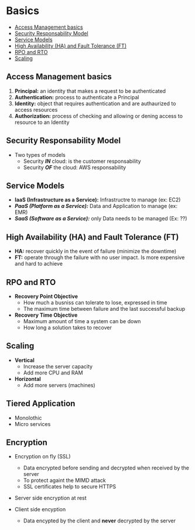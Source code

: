 # Basics

- [Access Management basics](#accesmanagement)
- [Security Responsability Model](#securitymodels)
- [Service Models](#servicemodels)
- [High Availability (HA) and Fault Tolerance (FT)](#ftha)
- [RPO and RTO](#rporto)
- [Scaling](#scaling)

## Access Management basics <a name="accesmanagement"></a>

1. **Principal:** an identity that makes a request to be authenticated
2. **Authentication:** process to authenticate a Principal
3. **Identity:** object that requires authentication and are authaurized to access resources
4. **Authorization:** process of checking and allowing or dening access to resource to an Identity

## Security Responsability Model <a name="securitymodels"></a>

- Two types of models
    - Security ***IN*** cloud: is the customer responsability
    - Security ***OF*** the cloud: AWS responsability

## Service Models <a name="servicemodels"></a>

- **IaaS (Infrastructure as a Service):** Infrastructre to manage (ex: EC2)
- ***PaaS (Platform as a Service):*** Data and Application to manage (ex: EMR)
- ***SaaS (Software as a Service):*** only Data needs to be managed (Ex: ??)

## High Availability (HA) and Fault Tolerance (FT) <a name="ftha"></a>

- **HA:** recover quickly in the event of failure (minimize the downtime)
- **FT:** operate through the failure with no user impact. Is more expensive and hard to achieve

## RPO and RTO <a name="rporto"></a>

- **Recovery Point Objective**
    - How much a busniss can tolerate to lose, expressed in time
    - The maximum time between failure and the last successful backup
- **Recovery Time Objective**
    - Maximum amount of time a system can be down
    - How long a solution takes to recover

## Scaling <a name="scaling"></a>

- **Vertical**
    - Increase the server capacity
    - Add more CPU and RAM
- **Horizontal**
    - Add more servers (machines)

## Tiered Application <a name="tiered"></a>

- Monolothic
- Micro services

## Encryption <a name="encryption"></a>

- Encryption on fly (SSL)
    - Data encrypted before sending and decrypted when received by the server
    - To protect againt the MIMD attack
    - SSL certificates help to secure HTTPS
- Server side encryption at rest

- Client side encyption
    * Data encypted by the client and **never** decrypted by the server
